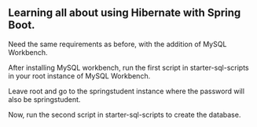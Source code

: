 Learning all about using Hibernate with Spring Boot.
--------------------------------------------------------

Need the same requirements as before, with the addition of MySQL Workbench.

After installing MySQL workbench, run the first script in starter-sql-scripts in your root instance of MySQL Workbench.

Leave root and go to the springstudent instance where the password will also be springstudent.

Now, run the second script in starter-sql-scripts to create the database.
